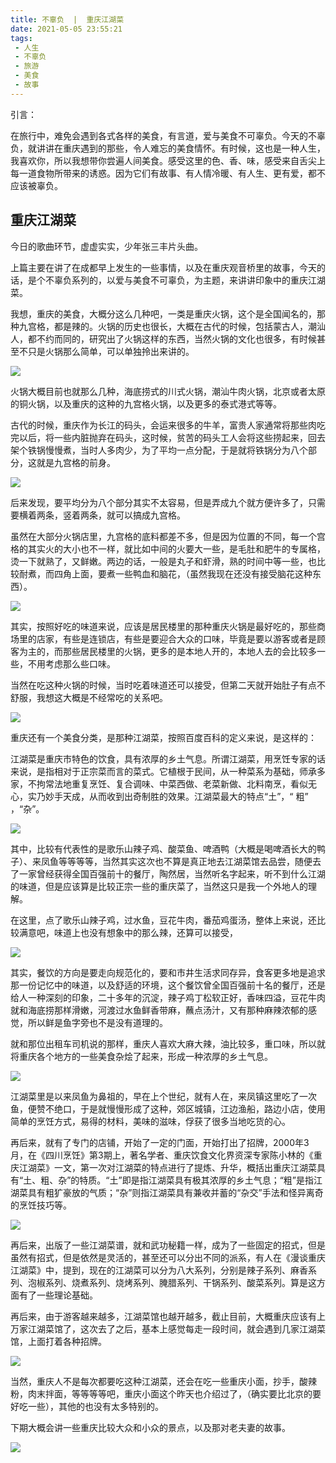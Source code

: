 ```yaml
---
title: 不辜负  |  重庆江湖菜
date: 2021-05-05 23:55:21
tags: 
 - 人生
 - 不辜负
 - 旅游
 - 美食
 - 故事
---
```


引言：

在旅行中，难免会遇到各式各样的美食，有言道，爱与美食不可辜负。今天的不辜负，就讲讲在重庆遇到的那些，令人难忘的美食情怀。有时候，这也是一种人生，我喜欢你，所以我想带你尝遍人间美食。感受这里的色、香、味，感受来自舌尖上每一道食物所带来的诱惑。因为它们有故事、有人情冷暖、有人生、更有爱，都不应该被辜负。

## 重庆江湖菜

今日的歌曲环节，虚虚实实，少年张三丰片头曲。

上篇主要在讲了在成都早上发生的一些事情，以及在重庆观音桥里的故事，今天的话，是个不辜负系列的，以爱与美食不可辜负，为主题，来讲讲印象中的重庆江湖菜。

我想，重庆的美食，大概分这么几种吧，一类是重庆火锅，这个是全国闻名的，那种九宫格，都是辣的。火锅的历史也很长，大概在古代的时候，包括蒙古人，潮汕人，都不约而同的，研究出了火锅这样的东西，当然火锅的文化也很多，有时候甚至不只是火锅那么简单，可以单独拎出来讲的。

![](https://dubuqingfeng.oss-cn-hongkong.aliyuncs.com/blog/life/202105-bugufu-zhongqingjianghucai-01.webp)

火锅大概目前也就那么几种，海底捞式的川式火锅，潮汕牛肉火锅，北京或者太原的铜火锅，以及重庆的这种的九宫格火锅，以及更多的泰式港式等等。

古代的时候，重庆作为长江的码头，会运来很多的牛羊，富贵人家通常将那些肉吃完以后，将一些内脏抛弃在码头，这时候，贫苦的码头工人会将这些捞起来，回去架个铁锅慢慢煮，当时人多肉少，为了平均一点分配，于是就将铁锅分为八个部分，这就是九宫格的前身。

![](https://dubuqingfeng.oss-cn-hongkong.aliyuncs.com/blog/life/202105-bugufu-zhongqingjianghucai-02.webp)

后来发现，要平均分为八个部分其实不太容易，但是弄成九个就方便许多了，只需要横着两条，竖着两条，就可以搞成九宫格。

虽然在大部分火锅店里，九宫格的底料都差不多，但是因为位置的不同，每一个宫格的其实火的大小也不一样，就比如中间的火要大一些，是毛肚和肥牛的专属格，烫一下就熟了，又鲜嫩。两边的话，一般是丸子和虾滑，熟的时间中等一些，也比较耐煮，而四角上面，要煮一些鸭血和脑花，（虽然我现在还没有接受脑花这种东西）。

![](https://dubuqingfeng.oss-cn-hongkong.aliyuncs.com/blog/life/202105-bugufu-zhongqingjianghucai-03.webp)

其实，按照好吃的味道来说，应该是居民楼里的那种重庆火锅是最好吃的，那些商场里的店家，有些是连锁店，有些是要迎合大众的口味，毕竟是要以游客或者是顾客为主的，而那些居民楼里的火锅，更多的是本地人开的，本地人去的会比较多一些，不用考虑那么些口味。

当然在吃这种火锅的时候，当时吃着味道还可以接受，但第二天就开始肚子有点不舒服，我想这大概是不经常吃的关系吧。

![](https://dubuqingfeng.oss-cn-hongkong.aliyuncs.com/blog/life/202105-bugufu-zhongqingjianghucai-04.webp)

重庆还有一个美食分类，是那种江湖菜，按照百度百科的定义来说，是这样的：

江湖菜是重庆市特色的饮食，具有浓厚的乡土气息。所谓江湖菜，用烹饪专家的话来说，是指相对于正宗菜而言的菜式。它植根于民间，从一种菜系为基础，师承多家，不拘常法地重复烹饪、复合调味、中菜西做、老菜新做、北料南烹，看似无心，实乃妙手天成，从而收到出奇制胜的效果。江湖菜最大的特点“土”，“ 粗” ，“杂”。

![](https://dubuqingfeng.oss-cn-hongkong.aliyuncs.com/blog/life/202105-bugufu-zhongqingjianghucai-05.webp)

其中，比较有代表性的是歌乐山辣子鸡、酸菜鱼、啤酒鸭（大概是喝啤酒长大的鸭子）、来凤鱼等等等等，当然其实这次也不算是真正地去江湖菜馆去品尝，随便去了一家曾经获得全国百强前十的餐厅，陶然居，当然听名字起来，听不到什么江湖的味道，但是应该算是比较正宗一些的重庆菜了，当然这只是我一个外地人的理解。

在这里，点了歌乐山辣子鸡，过水鱼，豆花牛肉，番茄鸡蛋汤，整体上来说，还比较满意吧，味道上也没有想象中的那么辣，还算可以接受，

![](https://dubuqingfeng.oss-cn-hongkong.aliyuncs.com/blog/life/202105-bugufu-zhongqingjianghucai-06.webp)

其实，餐饮的方向是要走向规范化的，要和市井生活求同存异，食客更多地是追求那一份记忆中的味道，以及舒适的环境，这个餐饮曾全国百强前十名的餐厅，还是给人一种深刻的印象，二十多年的沉淀，辣子鸡丁松软正好，香味四溢，豆花牛肉就和海底捞那样滑嫩，河渡过水鱼鲜香带麻，蘸点汤汁，又有那种麻辣浓郁的感觉，所以鲜是鱼字旁也不是没有道理的。

就和那位出租车司机说的那样，重庆人喜欢大麻大辣，油比较多，重口味，所以就将重庆各个地方的一些美食杂烩了起来，形成一种浓厚的乡土气息。

![](https://dubuqingfeng.oss-cn-hongkong.aliyuncs.com/blog/life/202105-bugufu-zhongqingjianghucai-07.webp)

江湖菜里是以来凤鱼为鼻祖的，早在上个世纪，就有人在，来凤镇这里吃了一次鱼，便赞不绝口，于是就慢慢形成了这种，郊区城镇，江边渔船，路边小店，使用简单的烹饪方式，易得的材料，美味的滋味，俘获了很多当地吃货的心。

再后来，就有了专门的店铺，开始了一定的门面，开始打出了招牌，2000年3月，在《四川烹饪》第3期上，著名学者、重庆饮食文化界资深专家陈小林的《重庆江湖菜》一文，第一次对江湖菜的特点进行了提炼、升华，概括出重庆江湖菜具有“土、粗、杂”的特质。“土”即是指江湖菜具有极其浓厚的乡土气息；“粗”是指江湖菜具有粗犷豪放的气质；“杂”则指江湖菜具有兼收并蓄的“杂交”手法和怪异离奇的烹饪技巧等。

![](https://dubuqingfeng.oss-cn-hongkong.aliyuncs.com/blog/life/202105-bugufu-zhongqingjianghucai-08.webp)

再后来，出版了一些江湖菜谱，就和武功秘籍一样，成为了一些固定的招式，但是虽然有招式，但是依然是灵活的，甚至还可以分出不同的派系，有人在《漫谈重庆江湖菜》中，提到，现在的江湖菜可以分为八大系列，分别是辣子系列、麻香系列、泡椒系列、烧煮系列、烧烤系列、腌腊系列、干锅系列、酸菜系列。算是这方面有了一些理论基础。

再后来，由于游客越来越多，江湖菜馆也越开越多，截止目前，大概重庆应该有上万家江湖菜馆了，这次去了之后，基本上感觉每走一段时间，就会遇到几家江湖菜馆，上面打着各种招牌。

![](https://dubuqingfeng.oss-cn-hongkong.aliyuncs.com/blog/life/202105-bugufu-zhongqingjianghucai-09.webp)

当然，重庆人不是每次都要吃这种江湖菜，还会在吃一些重庆小面，抄手，酸辣粉，肉末拌面，等等等等吧，重庆小面这个昨天也介绍过了，（确实要比北京的要好吃一些），其他的也没有太多特别的。

下期大概会讲一些重庆比较大众和小众的景点，以及那对老夫妻的故事。

![](https://dubuqingfeng.oss-cn-hongkong.aliyuncs.com/blog/life/202105-bugufu-zhongqingjianghucai-010.webp)
